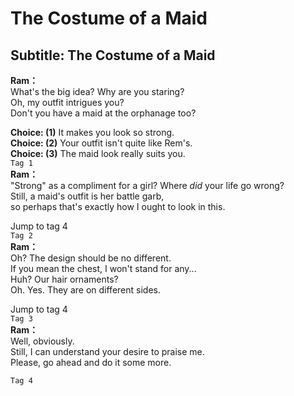 # The Costume of a Maid

  
## Subtitle: The Costume of a Maid
  
**Ram：**  
What's the big idea? Why are you staring?  
Oh, my outfit intrigues you?  
Don't you have a maid at the orphanage too?  
  
**Choice: (1)**  It makes you look so strong.  
**Choice: (2)**  Your outfit isn't quite like Rem's.  
**Choice: (3)**  The maid look really suits you.  
`Tag 1`  
**Ram：**  
\"Strong\" as a compliment for a girl? Where *did* your life go wrong?  
Still, a maid's outfit is her battle garb,  
so perhaps that's exactly how I ought to look in this.  
  
Jump to tag 4  
`Tag 2`  
**Ram：**  
Oh? The design should be no different.  
If you mean the chest, I won't stand for any...  
Huh? Our hair ornaments?  
 Oh. Yes. They are on different sides.  
  
Jump to tag 4  
`Tag 3`  
**Ram：**  
Well, obviously.  
Still, I can understand your desire to praise me.  
Please, go ahead and do it some more.  
  
`Tag 4`  
